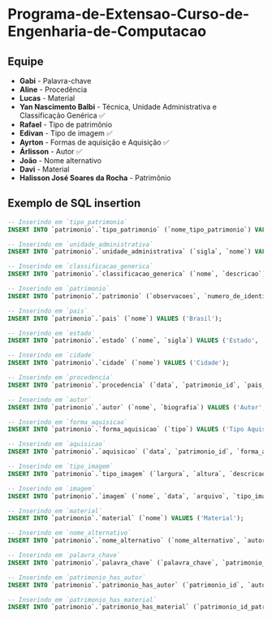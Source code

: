 # Programa-de-Extensao-Curso-de-Engenharia-de-Computacao
## Equipe

- **Gabi** - Palavra-chave
- **Aline** - Procedência
- **Lucas** - Material
- **Yan Nascimento Balbi** - Técnica, Unidade Administrativa e Classificação Genérica ✅
- **Rafael** - Tipo de patrimônio
- **Edivan** - Tipo de imagem ✅
- **Ayrton** - Formas de aquisição e Aquisição ✅
- **Árlisson** - Autor ✅
- **João** - Nome alternativo
- **Davi** - Material
- **Halisson José Soares da Rocha** - Patrimônio

## Exemplo de SQL insertion
```sql
-- Inserindo em `tipo_patrimonio`
INSERT INTO `patrimonio`.`tipo_patrimonio` (`nome_tipo_patrimonio`) VALUES ('Livro');

-- Inserindo em `unidade_administrativa`
INSERT INTO `patrimonio`.`unidade_administrativa` (`sigla`, `nome`) VALUES ('SIGLA', 'Nome Unidade Administrativa');

-- Inserindo em `classificacao_generica`
INSERT INTO `patrimonio`.`classificacao_generica` (`nome`, `descricao`) VALUES ('Classificação Generica', 'Descrição Generica');

-- Inserindo em `patrimonio`
INSERT INTO `patrimonio`.`patrimonio` (`observacoes`, `numero_de_identificacao`, `pesquisa_museologica`, `tema`, `catalogacao`, `tombo`, `movimento`, `inventario_museologico`, `inventario_patrimonial`, `informacao_data`, `pais`, `estado`, `cidade`, `cep`, `local_guardado`, `assinatura`, `titulo`, `tipo_patrimonio_id`, `unidade_administrativa_id`, `classificacao_generica_id`) VALUES ('Observações', 123456, 'Pesquisa Museológica', 'Tema', 123, 123456, 'Movimento', 123, 123456, 'Informação Data', 'Brasil', 'Estado', 'Cidade', 123456, 'Local Guardado', 'Assinatura', 'Titulo', 1, 1, 1);

-- Inserindo em `pais`
INSERT INTO `patrimonio`.`pais` (`nome`) VALUES ('Brasil');

-- Inserindo em `estado`
INSERT INTO `patrimonio`.`estado` (`nome`, `sigla`) VALUES ('Estado', 'EST');

-- Inserindo em `cidade`
INSERT INTO `patrimonio`.`cidade` (`nome`) VALUES ('Cidade');

-- Inserindo em `procedencia`
INSERT INTO `patrimonio`.`procedencia` (`data`, `patrimonio_id`, `pais_id`, `estado_id`, `cidade_id`) VALUES ('2023-07-16', 1, 1, 1, 1);

-- Inserindo em `autor`
INSERT INTO `patrimonio`.`autor` (`nome`, `biografia`) VALUES ('Autor', 'Biografia');

-- Inserindo em `forma_aquisicao`
INSERT INTO `patrimonio`.`forma_aquisicao` (`tipo`) VALUES ('Tipo Aquisição');

-- Inserindo em `aquisicao`
INSERT INTO `patrimonio`.`aquisicao` (`data`, `patrimonio_id`, `forma_aquisicao_id`) VALUES ('2023-07-16', 1, 1);

-- Inserindo em `tipo_imagem`
INSERT INTO `patrimonio`.`tipo_imagem` (`largura`, `altura`, `descricao`) VALUES (800, 600, 'Descrição Imagem');

-- Inserindo em `imagem`
INSERT INTO `patrimonio`.`imagem` (`nome`, `data`, `arquivo`, `tipo_imagem_id`, `patrimonio_id`) VALUES ('Imagem', '2023-07-16', '0xFFD8FFE0', 1, 1);

-- Inserindo em `material`
INSERT INTO `patrimonio`.`material` (`nome`) VALUES ('Material');

-- Inserindo em `nome_alternativo`
INSERT INTO `patrimonio`.`nome_alternativo` (`nome_alternativo`, `autor_id`) VALUES ('Nome Alternativo', 1);

-- Inserindo em `palavra_chave`
INSERT INTO `patrimonio`.`palavra_chave` (`palavra_chave`, `patrimonio_id`) VALUES ('Palavra Chave', 1);

-- Inserindo em `patrimonio_has_autor`
INSERT INTO `patrimonio`.`patrimonio_has_autor` (`patrimonio_id`, `autor_id`) VALUES (1, 1);

-- Inserindo em `patrimonio_has_material`
INSERT INTO `patrimonio`.`patrimonio_has_material` (`patrimonio_id_patrimonio`, `material_id_material`) VALUES (1, 1);
```

